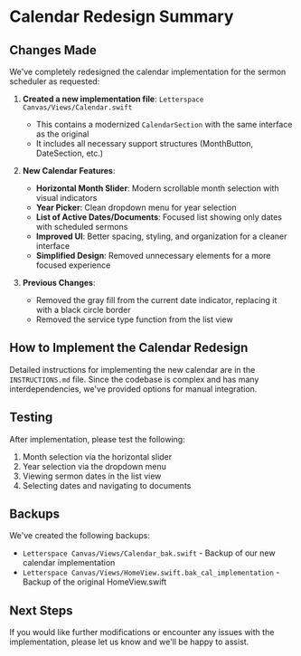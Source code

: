 # Calendar Redesign Summary

## Changes Made

We've completely redesigned the calendar implementation for the sermon scheduler as requested:

1. **Created a new implementation file**: `Letterspace Canvas/Views/Calendar.swift`
   - This contains a modernized `CalendarSection` with the same interface as the original
   - It includes all necessary support structures (MonthButton, DateSection, etc.)

2. **New Calendar Features**:
   - **Horizontal Month Slider**: Modern scrollable month selection with visual indicators
   - **Year Picker**: Clean dropdown menu for year selection
   - **List of Active Dates/Documents**: Focused list showing only dates with scheduled sermons
   - **Improved UI**: Better spacing, styling, and organization for a cleaner interface
   - **Simplified Design**: Removed unnecessary elements for a more focused experience

3. **Previous Changes**:
   - Removed the gray fill from the current date indicator, replacing it with a black circle border
   - Removed the service type function from the list view

## How to Implement the Calendar Redesign

Detailed instructions for implementing the new calendar are in the `INSTRUCTIONS.md` file. Since the codebase is complex and has many interdependencies, we've provided options for manual integration.

## Testing

After implementation, please test the following:
1. Month selection via the horizontal slider
2. Year selection via the dropdown menu
3. Viewing sermon dates in the list view
4. Selecting dates and navigating to documents

## Backups

We've created the following backups:
- `Letterspace Canvas/Views/Calendar_bak.swift` - Backup of our new calendar implementation
- `Letterspace Canvas/Views/HomeView.swift.bak_cal_implementation` - Backup of the original HomeView.swift

## Next Steps

If you would like further modifications or encounter any issues with the implementation, please let us know and we'll be happy to assist. 